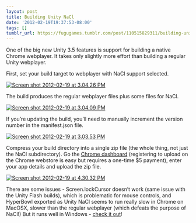 ```yaml
---
layout: post
title: Building Unity NaCl
date: '2012-02-19T19:37:53-08:00'
tags: []
tumblr_url: https://fugugames.tumblr.com/post/110515829311/building-unity-nacl
---
```

One of the big new Unity 3.5 features is support for building a native Chrome webplayer. It takes only slightly more effort than building a regular Unity webplayer.

First, set your build target to webplayer with NaCl support selected.

[![](http://itshardtofondlepenguins.com/wp-content/uploads/2012/02/Screen-shot-2012-02-19-at-3.04.26-PM.png "Screen shot 2012-02-19 at 3.04.26 PM")](http://itshardtofondlepenguins.com/wp-content/uploads/2012/02/Screen-shot-2012-02-19-at-3.04.26-PM.png)

The build produces the regular webplayer files plus some files for NaCl.

[![](http://itshardtofondlepenguins.com/wp-content/uploads/2012/02/Screen-shot-2012-02-19-at-3.04.09-PM.png "Screen shot 2012-02-19 at 3.04.09 PM")](http://itshardtofondlepenguins.com/wp-content/uploads/2012/02/Screen-shot-2012-02-19-at-3.04.09-PM.png)

If you’re updating the build, you’ll need to manually increment the version number in the manifest.json file.

[![](http://itshardtofondlepenguins.com/wp-content/uploads/2012/02/Screen-shot-2012-02-19-at-3.03.53-PM.png "Screen shot 2012-02-19 at 3.03.53 PM")](http://itshardtofondlepenguins.com/wp-content/uploads/2012/02/Screen-shot-2012-02-19-at-3.03.53-PM.png)

Compress your build directory into a single zip file (the whole thing, not just the NaCl subdirectory). Go the [Chrome dashboard](https://chrome.google.com/webstore/developer/dashboard) (registering to upload on the Chrome webstore is easy but requires a one-time $5 payment), enter your app details and upload the zip file.

[![](http://itshardtofondlepenguins.com/wp-content/uploads/2012/02/Screen-shot-2012-02-19-at-4.30.32-PM.png "Screen shot 2012-02-19 at 4.30.32 PM")](http://itshardtofondlepenguins.com/wp-content/uploads/2012/02/Screen-shot-2012-02-19-at-4.30.32-PM.png)

There are some issues - Screen.lockCursor doesn’t work (same issue with the Unity Flash builds), which is problematic for mouse controls, and HyperBowl exported as Unity NaCl seems to run really slow in Chrome on MacOSX, slower than the regular webplayer (which defeats the purpose of NaCl!) But it runs well in Windows - [check it out](https://chrome.google.com/webstore/detail/mkhobpkhmhhpilfbnpkkkgaijfohahcf/details)!

